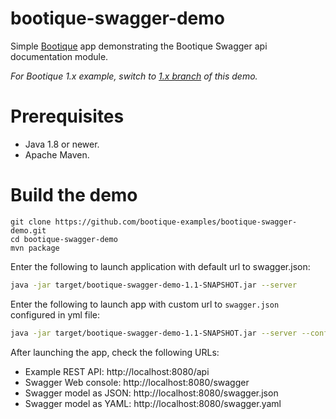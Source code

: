 # bootique-swagger-demo

Simple [Bootique](http://bootique.io) app demonstrating the Bootique Swagger api documentation module. 

_For Bootique 1.x example, switch to [1.x branch](https://github.com/bootique-examples/bootique-swagger-demo/tree/1.x) of this demo._

# Prerequisites
* Java 1.8 or newer.
* Apache Maven.

# Build the demo

```
git clone https://github.com/bootique-examples/bootique-swagger-demo.git
cd bootique-swagger-demo
mvn package
```
Enter the following to launch application with default url to swagger.json:

```bash
java -jar target/bootique-swagger-demo-1.1-SNAPSHOT.jar --server
```

Enter the following to launch app with custom url to `swagger.json` configured in yml file:

```bash
java -jar target/bootique-swagger-demo-1.1-SNAPSHOT.jar --server --config=customUrl.yml
```

After launching the app, check the following URLs:

* Example REST API: http://localhost:8080/api
* Swagger Web console: http://localhost:8080/swagger
* Swagger model as JSON: http://localhost:8080/swagger.json
* Swagger model as YAML: http://localhost:8080/swagger.yaml



